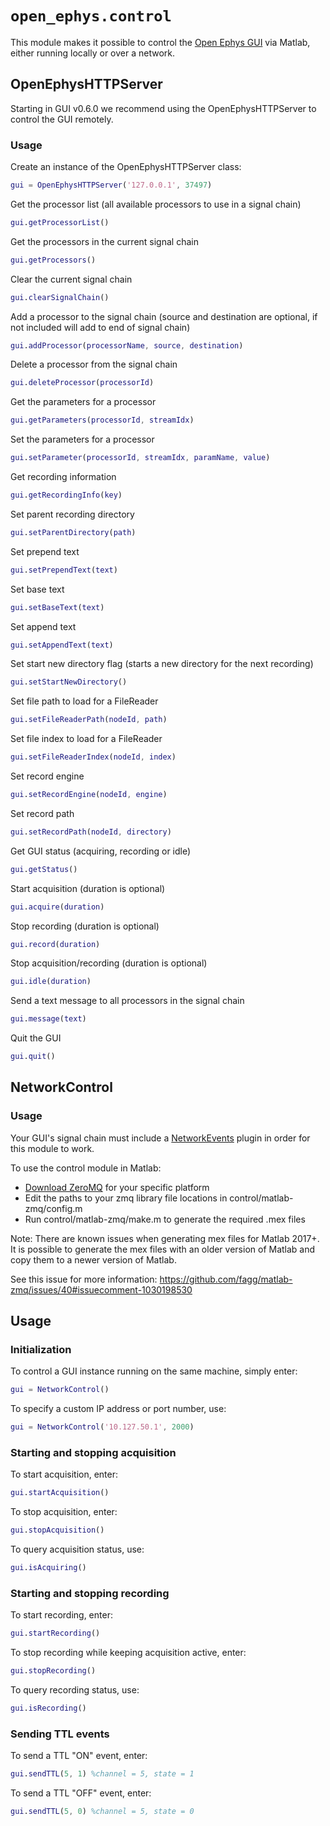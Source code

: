 # `open_ephys.control`

This module makes it possible to control the [Open Ephys GUI](https://open-ephys.org/gui) via Matlab, either running locally or over a network.

## OpenEphysHTTPServer

Starting in GUI v0.6.0 we recommend using the OpenEphysHTTPServer to control the GUI remotely. 

### Usage

Create an instance of the OpenEphysHTTPServer class:

```matlab
gui = OpenEphysHTTPServer('127.0.0.1', 37497)
```

Get the processor list (all available processors to use in a signal chain)

```matlab
gui.getProcessorList()
```

Get the processors in the current signal chain

```matlab
gui.getProcessors()
```

Clear the current signal chain

```matlab
gui.clearSignalChain()
```

Add a processor to the signal chain (source and destination are optional, if not included will add to end of signal chain)

```matlab
gui.addProcessor(processorName, source, destination)
```

Delete a processor from the signal chain

```matlab
gui.deleteProcessor(processorId)
```

Get the parameters for a processor

```matlab
gui.getParameters(processorId, streamIdx)
```

Set the parameters for a processor

```matlab
gui.setParameter(processorId, streamIdx, paramName, value)
```

Get recording information

```matlab
gui.getRecordingInfo(key)
```

Set parent recording directory
    
```matlab
gui.setParentDirectory(path)
```

Set prepend text

```matlab
gui.setPrependText(text)
```

Set base text

```matlab
gui.setBaseText(text)
```

Set append text

```matlab
gui.setAppendText(text)
```

Set start new directory flag (starts a new directory for the next recording)

```matlab
gui.setStartNewDirectory()
```

Set file path to load for a FileReader

```matlab
gui.setFileReaderPath(nodeId, path)
```

Set file index to load for a FileReader

```matlab
gui.setFileReaderIndex(nodeId, index)
```

Set record engine

```matlab
gui.setRecordEngine(nodeId, engine)
```

Set record path

```matlab
gui.setRecordPath(nodeId, directory)
```

Get GUI status (acquiring, recording or idle)

```matlab
gui.getStatus()
```

Start acquisition (duration is optional)

```matlab
gui.acquire(duration)
```

Stop recording (duration is optional)

```matlab
gui.record(duration)
```

Stop acquisition/recording (duration is optional)

```matlab
gui.idle(duration)
```

Send a text message to all processors in the signal chain

```matlab
gui.message(text)
```

Quit the GUI

```matlab
gui.quit()
```

## NetworkControl

### Usage

Your GUI's signal chain must include a [NetworkEvents](https://open-ephys.github.io/gui-docs/User-Manual/Plugins/Network-Events.html) plugin in order for this module to work.

To use the control module in Matlab:

- [Download ZeroMQ](https://zeromq.org/download/) for your specific platform
- Edit the paths to your zmq library file locations in control/matlab-zmq/config.m
- Run control/matlab-zmq/make.m to generate the required .mex files

Note: There are known issues when generating mex files for Matlab 2017+. It is possible to generate the mex files with an older version of Matlab and copy them to a newer version of Matlab. 

See this issue for more information:
https://github.com/fagg/matlab-zmq/issues/40#issuecomment-1030198530 

## Usage

### Initialization

To control a GUI instance running on the same machine, simply enter:

```matlab
gui = NetworkControl()
```

To specify a custom IP address or port number, use:

```matlab
gui = NetworkControl('10.127.50.1', 2000)
```

### Starting and stopping acquisition

To start acquisition, enter:

```matlab
gui.startAcquisition()
```

To stop acquisition, enter:

```matlab
gui.stopAcquisition()
```
    
To query acquisition status, use:

```matlab
gui.isAcquiring()
```

### Starting and stopping recording

To start recording, enter:

```matlab
gui.startRecording()
```

To stop recording while keeping acquisition active, enter:

```matlab
gui.stopRecording()
```
    
To query recording status, use:

```matlab
gui.isRecording()
```

### Sending TTL events

To send a TTL "ON" event, enter:

```matlab
gui.sendTTL(5, 1) %channel = 5, state = 1
```

To send a TTL "OFF" event, enter:

```matlab
gui.sendTTL(5, 0) %channel = 5, state = 0
```
